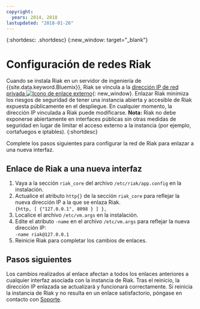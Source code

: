 ```yaml
---
copyright:
  years: 2014, 2018
lastupdated: "2018-01-26"
---
```

{:shortdesc: .shortdesc}
{:new_window: target="_blank"}

# Configuración de redes Riak

Cuando se instala Riak en un servidor de ingeniería de {{site.data.keyword.Bluemix}}, Riak se vincula a la [dirección IP de red privada ![Icono de enlace externo](../../icons/launch-glyph.svg "Icono de enlace externo")](http://www.softlayer.com/about/datacenters/rack-architecture){: new_window}. Enlazar Riak minimiza los riesgos de seguridad de tener una instancia abierta y accesible de Riak expuesta públicamente en el despliegue. En cualquier momento, la dirección IP vinculada a Riak puede modificarse. **Nota:** Riak no debe exponerse abiertamente en interfaces públicas sin otras medidas de seguridad en lugar de limitar el acceso externo a la instancia (por ejemplo, cortafuegos e iptables). 
{:shortdesc}

Complete los pasos siguientes para configurar la red de Riak para enlazar a una nueva interfaz.

## Enlace de Riak a una nueva interfaz

1. Vaya a la sección `riak_core` del archivo `/etc/riak/app.config` en la instalación.
2. Actualice el atributo `http{}` de la sección `riak_core` para reflejar la nueva dirección IP a la que se enlaza Riak.<br/>`{http, [ {"127.0.0.1", 8098 } ] },`
3. Localice el archivo `/etc/vm.args` en la instalación.
4. Edite el atributo `-name` en el archivo `/etc/vm.args` para reflejar la nueva dirección IP:<br/>`-name riak@127.0.0.1`
5. Reinicie Riak para completar los cambios de enlaces.

## Pasos siguientes

Los cambios realizados al enlace afectan a todos los enlaces anteriores a cualquier interfaz asociada con la instancia de Riak. Tras el reinicio, la dirección IP enlazada se actualizará y funcionará correctamente. Si reinicia la instancia de Riak y no resulta en un enlace satisfactorio, póngase en contacto con [Soporte](/docs/get-support/getstarttssup.html).
